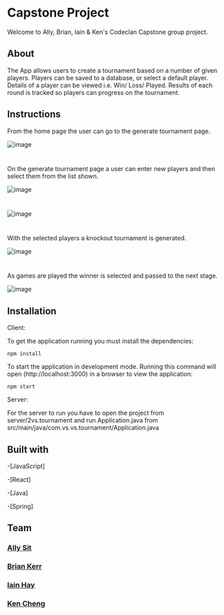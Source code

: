 # Capstone Project

Welcome to Ally, Brian, Iain & Ken's Codeclan Capstone group project.

## About

The App allows users to create a tournament based on a number of given players. Players can be saved to a database, or select a default player. Details of a player can be viewed i.e. Win/ Loss/ Played. Results of each round is tracked so players can progress on the tournament. 

## Instructions 

From the home page the user can go to the generate tournament page.

![image](https://user-images.githubusercontent.com/102697747/206205269-62810bf8-853a-4aed-b2b1-35f8f1308e39.png)

#

On the generate tournament page a user can enter new players and then select them from the list shown.

![image](https://user-images.githubusercontent.com/102697747/206205520-20127104-7e8d-4c1f-bd49-bd44dc2a31eb.png)

#

![image](https://user-images.githubusercontent.com/102697747/206205559-dfd45a1c-c3e8-4e54-aeed-905dc8571c15.png)

#

With the selected players a knockout tournament is generated.

![image](https://user-images.githubusercontent.com/102697747/206205717-21c99ffd-f3b0-4e2f-a7f5-b8aae626b55e.png)

#

As games are played the winner is selected and passed to the next stage. 

![image](https://user-images.githubusercontent.com/102697747/206205781-e17fb8de-0186-451d-8f6c-5da0f1aba8ad.png)



## Installation

Client:

To get the application running you must install the dependencies:

```
npm install
```

To start the application in development mode. Running this command will open (http://localhost:3000) in a browser to view the application:

```
npm start
```

Server:

For the server to run you have to open the project from server/2vs.tournament and run Application.java from src/main/java/com.vs.vs.tournament/Application.java


## Built with

-[JavaScript]

-[React]

-[Java]

-[Spring]

## Team

### [Ally Sit](https://github.com/Ally288)

### [Brian Kerr](https://github.com/SkyeEli)

### [Iain Hay](https://github.com/iain2)

### [Ken Cheng](https://github.com/Ckk169)
